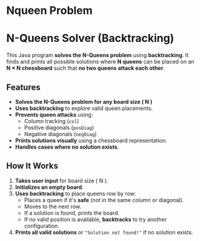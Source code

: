# Nqueen Problem 
# N-Queens Solver (Backtracking)

This Java program **solves the N-Queens problem** using **backtracking**. It finds and prints all possible solutions where **N queens** can be placed on an **N × N chessboard** such that **no two queens attack each other**.

## Features
- **Solves the N-Queens problem for any board size \( N \)**
- **Uses backtracking** to explore valid queen placements.
- **Prevents queen attacks** using:
  - Column tracking (`col`)
  - Positive diagonals (`posDiag`)
  - Negative diagonals (`negDiag`)
- **Prints solutions visually** using a chessboard representation.
- **Handles cases where no solution exists**.

## How It Works
1. **Takes user input** for board size \( N \).
2. **Initializes an empty board**.
3. **Uses backtracking** to place queens row by row:
   - Places a queen if it's **safe** (not in the same column or diagonal).
   - Moves to the next row.
   - If a solution is found, prints the board.
   - If no valid position is available, **backtracks** to try another configuration.
4. **Prints all valid solutions** or `"Solution not found!"` if no solution exists.


